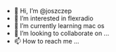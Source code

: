 - 👋 Hi, I’m @joszczep
- 👀 I’m interested in flexradio 
- 🌱 I’m currently learning mac os
- 💞️ I’m looking to collaborate on ...
- 📫 How to reach me ...

<!---
joszczep/joszczep is a ✨ special ✨ repository because its `README.md` (this file) appears on your GitHub profile.
You can click the Preview link to take a look at your changes.
--->
